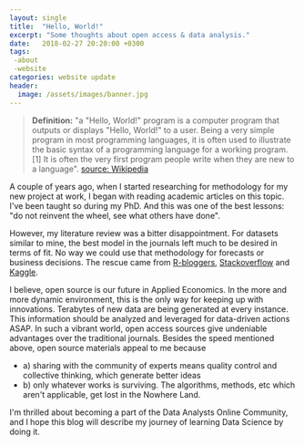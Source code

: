 ```yaml
---
layout: single
title:  "Hello, World!"
excerpt: "Some thoughts about open access & data analysis."
date:   2018-02-27 20:20:00 +0300
tags:
 -about
 -website
categories: website update
header:
  image: /assets/images/banner.jpg
---
```

> **Definition:** "a "Hello, World!" program is a computer program that outputs or displays "Hello, World!" to a user. Being a very simple program in most programming languages, it is often used to illustrate the basic syntax of a programming language for a working program.[1] It is often the very first program people write when they are new to a language". [source: Wikipedia](https://en.wikipedia.org/wiki/%22Hello,_World!%22_program)

A couple of years ago, when I started researching for methodology for my new project at work, I began with reading academic articles on this topic. I've been taught so during my PhD. And this was one of the best lessons: "do not reinvent the wheel, see what others have done".  

However, my literature review was a bitter disappointment. For datasets similar to mine, the best model in the journals left much to be desired in terms of fit. No way we could use that methodology for forecasts or business decisions. The rescue came from [R-bloggers](https://www.r-bloggers.com), [Stackoverflow](https://stackoverflow.com) and [Kaggle](https://www.kaggle.com).

I believe, open source is our future in Applied Economics. In the more and more dynamic
environment, this is the only way for keeping up with innovations. Terabytes of new data are being generated at every instance. This information should be analyzed and leveraged for data-driven actions ASAP. In such a vibrant world, open access sources give undeniable advantages over the traditional journals. Besides the speed mentioned above, open source materials appeal to me because   

* a) sharing with the community of experts means quality control and collective thinking, which generate better ideas
* b) only whatever works is surviving. The algorithms, methods, etc which aren't applicable, get lost in the
Nowhere Land.

I'm thrilled about becoming a part of the Data Analysts Online Community, and I hope this blog will describe my journey of learning Data Science by doing it.
